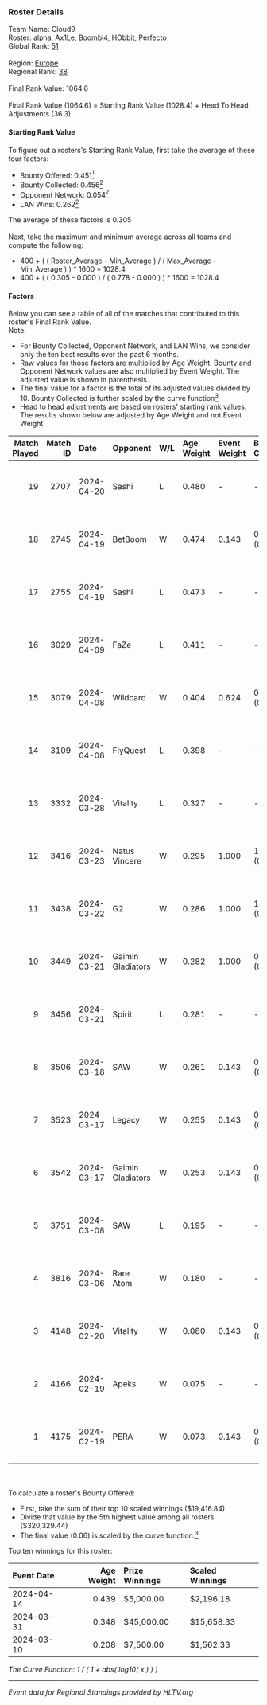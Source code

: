 ### Roster Details<br />
Team Name: Cloud9<br />
Roster: alpha, Ax1Le, Boombl4, HObbit, Perfecto<br />
Global Rank: [51](../standings_global.md)<br />
<br />
Region: [Europe]( ../standings_europe.md)<br />
Regional Rank: [38]( ../standings_europe.md)<br />
<br />
Final Rank Value:  1064.6<br />
<br />
Final Rank Value (1064.6) = Starting Rank Value (1028.4) + Head To Head Adjustments (36.3)<br />

#### Starting Rank Value<br />
To figure out a rosters's Starting Rank Value, first take the average of these four factors:<br />
- Bounty Offered: 0.451[<sup>1</sup>](#table2)
- Bounty Collected: 0.456[<sup>2</sup>](#table1)
- Opponent Network: 0.054[<sup>2</sup>](#table1)
- LAN Wins: 0.262[<sup>2</sup>](#table1)

The average of these factors is 0.305<br />
<br />
Next, take the maximum and minimum average across all teams and compute the following:<br />
- 400 + ( ( Roster_Average - Min_Average ) / ( Max_Average - Min_Average ) ) * 1600 = 1028.4
- 400 + ( ( 0.305 - 0.000 ) / ( 0.778 - 0.000 ) ) * 1600 = 1028.4


#### Factors<br />
Below you can see a table of all of the matches that contributed to this roster's Final Rank Value.<br />
Note:<br />

- For Bounty Collected, Opponent Network, and LAN Wins, we consider only the ten best results over the past 6 months.
- Raw values for those factors are multiplied by Age Weight. Bounty and Opponent Network values are also multiplied by Event Weight. The adjusted value is shown in parenthesis.
- The final value for a factor is the total of its adjusted values divided by 10. Bounty Collected is further scaled by the curve function[<sup>3</sup>](#curveFunction)
- Head to head adjustments are based on rosters' starting rank values. The results shown below are adjusted by Age Weight and not Event Weight
<span id="table1"></span><br />


| Match Played | Match ID | Date       | Opponent          | W/L | Age Weight | Event Weight | Bounty Collected | Opponent Network | LAN Wins  | H2H Adj. | Roster                                       |
| -: | -: | :- | :- | :- | :- | :- | :- | :- | :- | -: | :- |
|           19 |     2707 | 2024-04-20 | Sashi             | L   | 0.480      | -            | -                | -                | -         |    -6.15 | alpha, Ax1Le, Boombl4, HObbit, Perfecto      |
|           18 |     2745 | 2024-04-19 | BetBoom           | W   | 0.474      | 0.143        | 0.248 (0.017)    | 0.514 (0.035)    | -         |    13.01 | alpha, Ax1Le, Boombl4, HObbit, Perfecto      |
|           17 |     2755 | 2024-04-19 | Sashi             | L   | 0.473      | -            | -                | -                | -         |    -6.04 | alpha, Ax1Le, Boombl4, HObbit, Perfecto      |
|           16 |     3029 | 2024-04-09 | FaZe              | L   | 0.411      | -            | -                | -                | -         |    -0.38 | Ax1Le, Boombl4, electroNic, HObbit, Perfecto |
|           15 |     3079 | 2024-04-08 | Wildcard          | W   | 0.404      | 0.624        | 0.048 (0.012)    | 0.418 (0.106)    | 1 (0.404) |     3.50 | Ax1Le, Boombl4, electroNic, HObbit, Perfecto |
|           14 |     3109 | 2024-04-08 | FlyQuest          | L   | 0.398      | -            | -                | -                | -         |    -4.69 | Ax1Le, Boombl4, electroNic, HObbit, Perfecto |
|           13 |     3332 | 2024-03-28 | Vitality          | L   | 0.327      | -            | -                | -                | -         |    -0.13 | Ax1Le, Boombl4, electroNic, HObbit, Perfecto |
|           12 |     3416 | 2024-03-23 | Natus Vincere     | W   | 0.295      | 1.000        | 1.000 (0.295)    | 0.357 (0.105)    | 1 (0.295) |     9.24 | Ax1Le, Boombl4, electroNic, HObbit, Perfecto |
|           11 |     3438 | 2024-03-22 | G2                | W   | 0.286      | 1.000        | 1.000 (0.286)    | 0.478 (0.137)    | 1 (0.286) |     8.97 | Ax1Le, Boombl4, electroNic, HObbit, Perfecto |
|           10 |     3449 | 2024-03-21 | Gaimin Gladiators | W   | 0.282      | 1.000        | 0.037 (0.010)    | 0.331 (0.093)    | 1 (0.282) |     3.71 | Ax1Le, Boombl4, electroNic, HObbit, Perfecto |
|            9 |     3456 | 2024-03-21 | Spirit            | L   | 0.281      | -            | -                | -                | -         |    -0.07 | Ax1Le, Boombl4, electroNic, HObbit, Perfecto |
|            8 |     3506 | 2024-03-18 | SAW               | W   | 0.261      | 0.143        | 0.104 (0.004)    | 0.516 (0.019)    | 1 (0.261) |     5.60 | Ax1Le, Boombl4, electroNic, HObbit, Perfecto |
|            7 |     3523 | 2024-03-17 | Legacy            | W   | 0.255      | 0.143        | 0.122 (0.004)    | 0.621 (0.023)    | 1 (0.255) |     3.90 | Ax1Le, Boombl4, electroNic, HObbit, Perfecto |
|            6 |     3542 | 2024-03-17 | Gaimin Gladiators | W   | 0.253      | 0.143        | 0.037 (0.001)    | 0.331 (0.012)    | 1 (0.253) |     3.30 | Ax1Le, Boombl4, electroNic, HObbit, Perfecto |
|            5 |     3751 | 2024-03-08 | SAW               | L   | 0.195      | -            | -                | -                | -         |    -1.96 | Ax1Le, Boombl4, electroNic, HObbit, Perfecto |
|            4 |     3816 | 2024-03-06 | Rare Atom         | W   | 0.180      | -            | -                | -                | -         |     0.35 | Ax1Le, Boombl4, electroNic, HObbit, Perfecto |
|            3 |     4148 | 2024-02-20 | Vitality          | W   | 0.080      | 0.143        | 0.647 (0.007)    | 0.367 (0.004)    | 1 (0.080) |     2.50 | Ax1Le, Boombl4, electroNic, HObbit, Perfecto |
|            2 |     4166 | 2024-02-19 | Apeks             | W   | 0.075      | -            | -                | -                | 1 (0.075) |     0.77 | Ax1Le, Boombl4, electroNic, HObbit, Perfecto |
|            1 |     4175 | 2024-02-19 | PERA              | W   | 0.073      | 0.143        | 0.047 (0.000)    | 0.435 (0.005)    | 1 (0.073) |     0.84 | Ax1Le, Boombl4, electroNic, HObbit, Perfecto |

<br />
<span id="table2"></span><br />
To calculate a roster's Bounty Offered:<br />

- First, take the sum of their top 10 scaled winnings ($19,416.84)
- Divide that value by the 5th highest value among all rosters ($320,329.44)
- The final value (0.06) is scaled by the curve function.[<sup>3</sup>](#curveFunction)

Top ten winnings for this roster:<br />

| Event Date | Age Weight | Prize Winnings | Scaled Winnings |
| :- | -: | :- | :- |
| 2024-04-14 |      0.439 | $5,000.00      | $2,196.18       |
| 2024-03-31 |      0.348 | $45,000.00     | $15,658.33      |
| 2024-03-10 |      0.208 | $7,500.00      | $1,562.33       |


<span id="curveFunction"></span>_The Curve Function: 1 / ( 1 + abs( log10( x ) ) )_<br />

---
_Event data for Regional Standings provided by HLTV.org_<br />
